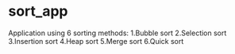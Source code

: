 # sort_app
Application using 6 sorting methods:
  1.Bubble sort
  2.Selection sort
  3.Insertion sort
  4.Heap sort
  5.Merge sort
  6.Quick sort
  
